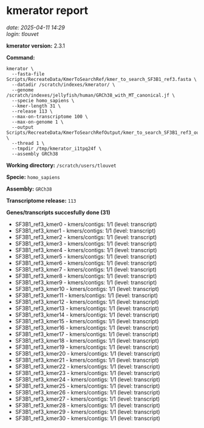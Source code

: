 # kmerator report
*date: 2025-04-11 14:29*  
*login: tlouvet*

**kmerator version:** 2.3.1

**Command:**

```
kmerator \
  --fasta-file Scripts/RecreateData/KmerToSearchRef/kmer_to_search_SF3B1_ref3.fasta \
  --datadir /scratch/indexes/kmerator/ \
  --genome /scratch/indexes/jellyfish/human/GRCh38_with_MT_canonical.jf \
  --specie homo_sapiens \
  --kmer-length 31 \
  --release 113 \
  --max-on-transcriptome 100 \
  --max-on-genome 1 \
  --output Scripts/RecreateData/KmerToSearchRefOutput/kmer_to_search_SF3B1_ref3_output \
  --thread 1 \
  --tmpdir /tmp/kmerator_i1tpq24f \
  --assembly GRCh38
```

**Working directory:** `/scratch/users/tlouvet`

**Specie:** `homo_sapiens`

**Assembly:** `GRCh38`

**Transcriptome release:** `113`

**Genes/transcripts succesfully done (31)**

- SF3B1_ref3_kmer0 - kmers/contigs: 1/1 (level: transcript)
- SF3B1_ref3_kmer1 - kmers/contigs: 1/1 (level: transcript)
- SF3B1_ref3_kmer2 - kmers/contigs: 1/1 (level: transcript)
- SF3B1_ref3_kmer3 - kmers/contigs: 1/1 (level: transcript)
- SF3B1_ref3_kmer4 - kmers/contigs: 1/1 (level: transcript)
- SF3B1_ref3_kmer5 - kmers/contigs: 1/1 (level: transcript)
- SF3B1_ref3_kmer6 - kmers/contigs: 1/1 (level: transcript)
- SF3B1_ref3_kmer7 - kmers/contigs: 1/1 (level: transcript)
- SF3B1_ref3_kmer8 - kmers/contigs: 1/1 (level: transcript)
- SF3B1_ref3_kmer9 - kmers/contigs: 1/1 (level: transcript)
- SF3B1_ref3_kmer10 - kmers/contigs: 1/1 (level: transcript)
- SF3B1_ref3_kmer11 - kmers/contigs: 1/1 (level: transcript)
- SF3B1_ref3_kmer12 - kmers/contigs: 1/1 (level: transcript)
- SF3B1_ref3_kmer13 - kmers/contigs: 1/1 (level: transcript)
- SF3B1_ref3_kmer14 - kmers/contigs: 1/1 (level: transcript)
- SF3B1_ref3_kmer15 - kmers/contigs: 1/1 (level: transcript)
- SF3B1_ref3_kmer16 - kmers/contigs: 1/1 (level: transcript)
- SF3B1_ref3_kmer17 - kmers/contigs: 1/1 (level: transcript)
- SF3B1_ref3_kmer18 - kmers/contigs: 1/1 (level: transcript)
- SF3B1_ref3_kmer19 - kmers/contigs: 1/1 (level: transcript)
- SF3B1_ref3_kmer20 - kmers/contigs: 1/1 (level: transcript)
- SF3B1_ref3_kmer21 - kmers/contigs: 1/1 (level: transcript)
- SF3B1_ref3_kmer22 - kmers/contigs: 1/1 (level: transcript)
- SF3B1_ref3_kmer23 - kmers/contigs: 1/1 (level: transcript)
- SF3B1_ref3_kmer24 - kmers/contigs: 1/1 (level: transcript)
- SF3B1_ref3_kmer25 - kmers/contigs: 1/1 (level: transcript)
- SF3B1_ref3_kmer26 - kmers/contigs: 1/1 (level: transcript)
- SF3B1_ref3_kmer27 - kmers/contigs: 1/1 (level: transcript)
- SF3B1_ref3_kmer28 - kmers/contigs: 1/1 (level: transcript)
- SF3B1_ref3_kmer29 - kmers/contigs: 1/1 (level: transcript)
- SF3B1_ref3_kmer30 - kmers/contigs: 1/1 (level: transcript)
